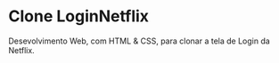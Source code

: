 # Clone LoginNetflix
Desevolvimento Web, com HTML &amp; CSS, para clonar a tela de Login da Netflix.
